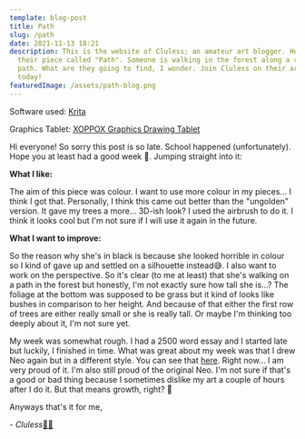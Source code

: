 ```yaml
---
template: blog-post
title: Path
slug: /path
date: 2021-11-13 18:21
description: This is the website of Cluless; an amateur art blogger. Here's
  their piece called "Path". Someone is walking in the forest along a chartered
  path. What are they going to find, I wonder. Join Cluless on their art journey
  today!
featuredImage: /assets/path-blog.png
---
```

Software used: [Krita](https://krita.org/en/)

Graphics Tablet: [XOPPOX Graphics Drawing Tablet](https://www.amazon.com/XOPPOX-Graphics-Battery-Free-Compatible-Painting/dp/B08TC1N6JS)

Hi everyone! So sorry this post is so late. School happened (unfortunately). Hope you at least had a good week 💙. Jumping straight into it:

**What I like:**

The aim of this piece was colour. I want to use more colour in my pieces... I think I got that. Personally, I think this came out better than the "ungolden" version. It gave my trees a more... 3D-ish look? I used the airbrush to do it. I think it looks cool but I'm not sure if I will use it again in the future. 

**What I want to improve:**

So the reason why she's in black is because she looked horrible in colour so I kind of gave up and settled on a silhouette instead😅. I also want to work on the perspective. So it's clear (to me at least) that she's walking on a path in the forest but honestly, I'm not exactly sure how tall she is...? The foliage at the bottom was supposed to be grass but it kind of looks like bushes in comparison to her height. And because of that either the first row of trees are either really small or she is really tall. Or maybe I'm thinking too deeply about it, I'm not sure yet. 

My week was somewhat rough. I had a 2500 word essay and I started late but luckily, I finished in time. What was great about my week was that I drew Neo again but in a different style. You can see that [here](https://www.instagram.com/p/CWMvWtnrrVg/?utm_source=ig_web_copy_link). Right now... I am very proud of it. I'm also still proud of the original Neo. I'm not sure if that's a good or bad thing because I sometimes dislike my art a couple of hours after I do it. But that means growth, right? 🤔

Anyways that's it for me,

\- *Cluless*[✌🏽](https://emojipedia.org/victory-hand-medium-skin-tone/)